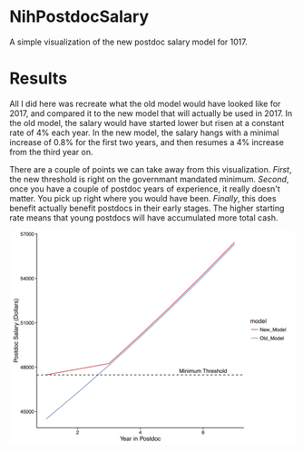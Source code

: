 # NihPostdocSalary
A simple visualization of the new postdoc salary model for 1017.

# Results
All I did here was recreate what the old model would have looked like for 2017, and compared it to the new model that will actually be used in 2017. In the old model, the salary would have started lower but risen at a constant rate of 4% each year. In the new model, the salary hangs with a minimal increase of 0.8% for the first two years, and then resumes a 4% increase from the third year on.

There are a couple of points we can take away from this visualization. *First*, the new threshold is right on the governmant mandated minimum. *Second*, once you have a couple of postdoc years of experience, it really doesn't matter. You pick up right where you would have been. *Finally*, this does benefit actually benefit postdocs in their early stages. The higher starting rate means that young postdocs will have accumulated more total cash.

![PdSalaryPlot.png](./PdSalaryPlot.png)
